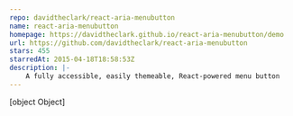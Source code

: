 ```yaml
---
repo: davidtheclark/react-aria-menubutton
name: react-aria-menubutton
homepage: https://davidtheclark.github.io/react-aria-menubutton/demo
url: https://github.com/davidtheclark/react-aria-menubutton
stars: 455
starredAt: 2015-04-18T18:58:53Z
description: |-
    A fully accessible, easily themeable, React-powered menu button
---
```


[object Object]
